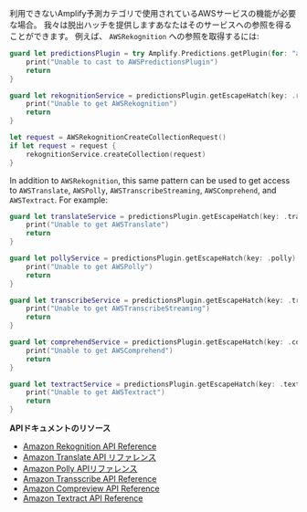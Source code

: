 利用できないAmplify予測カテゴリで使用されているAWSサービスの機能が必要な場合。 我々は脱出ハッチを提供しますあなたはそのサービスへの参照を得ることができます。 例えば、 `AWSRekognition` への参照を取得するには:

```swift
guard let predictionsPlugin = try Amplify.Predictions.getPlugin(for: "awsPredictionsPlugin") as? AWSPredictionsPlugin else {
    print("Unable to cast to AWSPredictionsPlugin")
    return
}

guard let rekognitionService = predictionsPlugin.getEscapeHatch(key: .rekognition) as? AWSRekognition else {
    print("Unable to get AWSRekognition")
    return
}

let request = AWSRekognitionCreateCollectionRequest()
if let request = request {
    rekognitionService.createCollection(request)
}
```

In addition to `AWSRekognition`, this same pattern can be used to get access to `AWSTranslate`, `AWSPolly`, `AWSTranscribeStreaming`, `AWSComprehend`, and `AWSTextract`.  For example:
```swift
guard let translateService = predictionsPlugin.getEscapeHatch(key: .translate) as? AWSTranslate else {
    print("Unable to get AWSTranslate")
    return
}

guard let pollyService = predictionsPlugin.getEscapeHatch(key: .polly) as? AWSPolly else {
    print("Unable to get AWSPolly")
    return
}

guard let transcribeService = predictionsPlugin.getEscapeHatch(key: .transcribe) as? AWSTranscribeStreaming else {
    print("Unable to get AWSTranscribeStreaming")
    return
}

guard let comprehendService = predictionsPlugin.getEscapeHatch(key: .comprehend) as? AWSComprehend else {
    print("Unable to get AWSComprehend")
    return
}

guard let textractService = predictionsPlugin.getEscapeHatch(key: .textract) as? AWSTextract else {
    print("Unable to get AWSTextract")
    return
}
```

**APIドキュメントのリソース**
* [Amazon Rekognition API Reference](https://docs.aws.amazon.com/rekognition/latest/dg/API_Reference.html)
* [Amazon Translate API リファレンス](https://docs.aws.amazon.com/translate/latest/dg/API_Reference.html)
* [Amazon Polly APIリファレンス](https://docs.aws.amazon.com/polly/latest/dg/API_Reference.html)
* [Amazon Transscribe API Reference](https://docs.aws.amazon.com/transcribe/latest/dg/API_Reference.html)
* [Amazon Compreview API Reference](https://docs.aws.amazon.com/comprehend/latest/dg/API_Reference.html)
* [Amazon Textract API Reference](https://docs.aws.amazon.com/textract/latest/dg/API_Reference.html)
